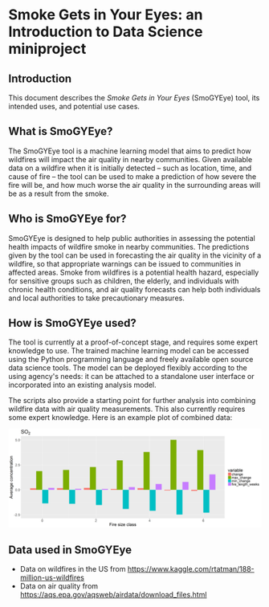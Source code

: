 # Smoke Gets in Your Eyes: an Introduction to Data Science miniproject

## Introduction

This document describes the *Smoke Gets in Your Eyes* (SmoGYEye) tool, its intended uses, and potential use cases.

## What is SmoGYEye?

The SmoGYEye tool is a machine learning model that aims to predict how wildfires will impact the air quality in nearby communities. Given available data on a wildfire when it is initially detected – such as location, time, and cause of fire – the tool can be used to make a prediction of how severe the fire will be, and how much worse the air quality in the surrounding areas will be as a result from the smoke.

## Who is SmoGYEye for?

SmoGYEye is designed to help public authorities in assessing the potential health impacts of wildfire smoke in nearby communities. The predictions given by the tool can be used in forecasting the air quality in the vicinity of a wildfire, so that appropriate warnings can be issued to communities in affected areas. Smoke from wildfires is a potential health hazard, especially for sensitive groups such as children, the elderly, and individuals with chronic health conditions, and air quality forecasts can help both individuals and local authorities to take precautionary measures.

## How is SmoGYEye used?

The tool is currently at a proof-of-concept stage, and requires some expert knowledge to use. The trained machine learning model can be accessed using the Python programming language and freely available open source data science tools. The model can be deployed flexibly according to the using agency's needs: it can be attached to a standalone user interface or incorporated into an existing analysis model.

The scripts also provide a starting point for further analysis into combining wildfire data with air quality measurements. This also currently requires some expert knowledge. Here is an example plot of combined data:

![Sulfur dioxide time series](report/so2_time_series.png)

## Data used in SmoGYEye

+ Data on wildfires in the US from https://www.kaggle.com/rtatman/188-million-us-wildfires
+ Data on air quality from https://aqs.epa.gov/aqsweb/airdata/download_files.html
